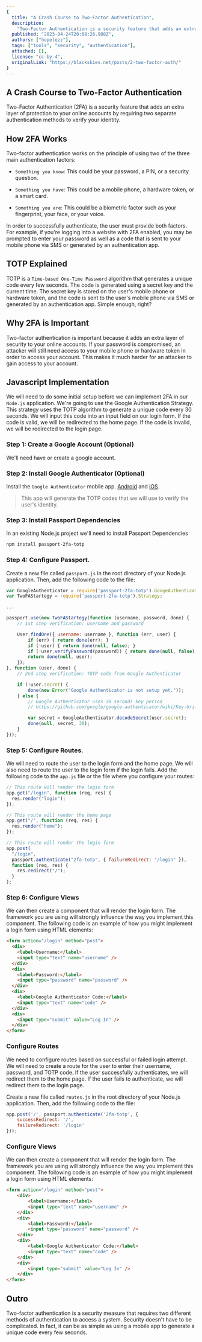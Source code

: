 ```yaml
---
{
  title: "A Crash Course to Two-Factor Authentication",
  description: 
    "Two-Factor Authentication is a security feature that adds an extra layer of protection to your online accounts.",
  published: "2023-04-24T20:08:26.988Z",
  authors: ["hopelezz"],
  tags: ["tools", "security", "authentication"],
  attached: [],
  license: "cc-by-4",
  originalLink: "https://blackskies.net/posts/2-two-factor-auth/"
}
---
```


## A Crash Course to Two-Factor Authentication

Two-Factor Authentication (2FA) is a security feature that adds an extra layer of protection to your online accounts by requiring two separate authentication methods to verify your identity.

## How 2FA Works

 Two-factor authentication works on the principle of using two of the three main authentication factors: 

 - `Something you know`: This could be your password, a PIN, or a security question.

 - `Something you have`: This could be a mobile phone, a hardware token, or a smart card.

 - `Something you are`: This could be a biometric factor such as your fingerprint, your face, or your voice.

In order to successfully authenticate, the user must provide both factors. For example, if you're logging into a website with 2FA enabled, you may be prompted to enter your password as well as a code that is sent to your mobile phone via SMS or generated by an authentication app.

## TOTP Explained

TOTP is a `Time-based One-Time Password` algorithm that generates a unique code every few seconds. The code is generated using a secret key and the current time. The secret key is stored on the user's mobile phone or hardware token, and the code is sent to the user's mobile phone via SMS or generated by an authentication app. Simple enough, right?

## Why 2FA is Important

Two-factor authentication is important because it adds an extra layer of security to your online accounts. If your password is compromised, an attacker will still need access to your mobile phone or hardware token in order to access your account. This makes it much harder for an attacker to gain access to your account.

## Javascript Implementation

We will need to do some initial setup before we can implement 2FA in our `Node.js` application. We're going to use the Google Authentication Strategy. This strategy uses the TOTP algorithm to generate a unique code every 30 seconds. We will input this code into an input field on our login form. If the code is valid, we will be redirected to the home page. If the code is invalid, we will be redirected to the login page.

### Step 1: Create a Google Account (Optional)

We'll need have or create a google account.

### Step 2: Install Google Authenticator (Optional)

Install the `Google Authenticator` mobile app. [Android](https://play.google.com/store/apps/details?id=com.google.android.apps.authenticator2) and [iOS](https://itunes.apple.com/us/app/google-authenticator/id388497605?mt=8).

> This app will generate the TOTP codes that we will use to verify the user's identity.

### Step 3: Install Passport Dependencies

In an existing Node.js project we'll need to install Passport Dependencies

```bash
npm install passport-2fa-totp
```

### Step 4: Configure Passport.

Create a new file called `passport.js` in the root directory of your Node.js application. Then, add the following code to the file:

```js
var GoogleAuthenticator = require('passport-2fa-totp').GoogeAuthenticator;
var TwoFAStartegy = require('passport-2fa-totp').Strategy;

...

passport.use(new TwoFAStartegy(function (username, password, done) {
    // 1st step verification: username and password

    User.findOne({ username: username }, function (err, user) {
        if (err) { return done(err); }
        if (!user) { return done(null, false); }
        if (!user.verifyPassword(password)) { return done(null, false); }
        return done(null, user);
    });
}, function (user, done) {
    // 2nd step verification: TOTP code from Google Authenticator

    if (!user.secret) {
        done(new Error("Google Authenticator is not setup yet."));
    } else {
        // Google Authenticator uses 30 seconds key period
        // https://github.com/google/google-authenticator/wiki/Key-Uri-Format

        var secret = GoogleAuthenticator.decodeSecret(user.secret);
        done(null, secret, 30);
    }
}));
```

### Step 5: Configure Routes.

We will need to route the user to the login form and the home page. We will also need to route the user to the login form if the login fails. Add the following code to the `app.js` file or the file where you configure your routes:

```js
// This route will render the login form
app.get("/login", function (req, res) {
  res.render("login");
});

// This route will render the home page
app.get("/", function (req, res) {
  res.render("home");
});

// This route will render the login form
app.post(
  "/login",
  passport.authenticate("2fa-totp", { failureRedirect: "/login" }),
  function (req, res) {
    res.redirect("/");
  }
);
```

### Step 6: Configure Views

We can then create a component that will render the login form. The framework you are using will strongly influence the way you implement this component. The following code is an example of how you might implement a login form using HTML elements:

```html
<form action="/login" method="post">
  <div>
    <label>Username:</label>
    <input type="text" name="username" />
  </div>
  <div>
    <label>Password:</label>
    <input type="password" name="password" />
  </div>
  <div>
    <label>Google Authenticator Code:</label>
    <input type="text" name="code" />
  </div>
  <div>
    <input type="submit" value="Log In" />
  </div>
</form>
```

### Configure Routes

We need to configure routes based on successful or failed login attempt. We will need to create a route for the user to enter their username, password, and TOTP code. If the user successfully authenticates, we will redirect them to the home page. If the user fails to authenticate, we will redirect them to the login page. 

Create a new file called `routes.js` in the root directory of your Node.js application. Then, add the following code to the file:

```js
app.post('/', passport.authenticate('2fa-totp', {
    successRedirect: '/',
    failureRedirect: '/login'
}));
```

### Configure Views

We can then create a component that will render the login form. The framework you are using will strongly influence the way you implement this component. The following code is an example of how you might implement a login form using HTML elements:

```html
<form action="/login" method="post">
    <div>
        <label>Username:</label>
        <input type="text" name="username" />
    </div>
    <div>
        <label>Password:</label>
        <input type="password" name="password" />
    </div>
    <div>
        <label>Google Authenticator Code:</label>
        <input type="text" name="code" />
    </div>
    <div>
        <input type="submit" value="Log In" />
    </div>
</form>
```

## Outro

Two-factor authentication is a security measure that requires two different methods of authentication to access a system. Security doesn't have to be complicated. In fact, it can be as simple as using a mobile app to generate a unique code every few seconds. 


